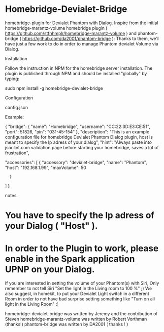 # Homebridge-Devialet-Bridge

homebridge-plugin for Devialet Phantom with Dialog. Inspire from the initial homebridge-marantz-volume homebridge plugin ( https://github.com/stfnhmplr/homebridge-marantz-volume ) and phantom-bridge ( https://github.com/da2001/phantom-bridge ): Thanks to them, we'll have just a few work to do in order to manage Phantom devialet Volume via Dialog.


Installation

Follow the instruction in NPM for the homebridge server installation. The plugin is published through NPM and should be installed "globally" by typing:

sudo npm install -g homebridge-devialet-bridge


Configuration

config.json

Example:

{
  "bridge": {
      "name": "Homebridge",
      "username": "CC:22:3D:E3:CE:51",
      "port": 51826,
      "pin": "031-45-154"
  },
  "description": "This is an example configuration file for homebridge Devialet Phantom Dialog plugin, host is meant to specify the Ip adress of your dialog",
  "hint": "Always paste into jsonlint.com validation page before starting your homebridge, saves a lot of frustration",
  
  "accessories": [
      {
          "accessory": "devialet-bridge",
          "name": "Phantom",
          "host": "192.168.1.99",
          "maxVolume": 50
        
      }
  ]
}

notes

# You have to specify the Ip adress of your Dialog ( "Host" ).
# In order to the Plugin to work, please enable in the Spark application UPNP on your Dialog.

If you are interested in setting the volume of your Phantom(s) with Siri, Only remember to not tell Siri "Set the light in the Living room to 100 %" ;)
We also suggest, in homekit, to put your Devialet Light switch in a different Room in order to not have bad surprise setting something like "Turn on all light in the Living Room" :)

homebridge-devialet-bridge was written by Jeremy and the contribution of Steven 
homebridge-marantz-volume was written by Robert Vorthman (thanks!) phantom-bridge was written by DA2001 ( thanks ! )
